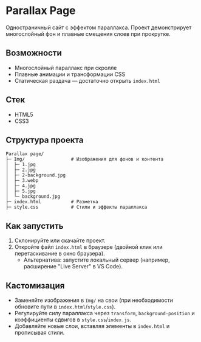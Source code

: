 # Parallax Page

Одностраничный сайт с эффектом параллакса. Проект демонстрирует многослойный фон и плавные смещения слоев при прокрутке.

## Возможности
- Многослойный параллакс при скролле
- Плавные анимации и трансформации CSS
- Статическая раздача — достаточно открыть `index.html`

## Стек
- HTML5
- CSS3

## Структура проекта
```
Parallax page/
├─ Img/                 # Изображения для фонов и контента
│  ├─ 1.jpg
│  ├─ 2.jpg
│  ├─ 2-background.jpg
│  ├─ 3.webp
│  ├─ 4.jpg
│  ├─ 5.jpg
│  └─ background.jpg
├─ index.html           # Разметка
├─ style.css            # Стили и эффекты параллакса
```

## Как запустить
1. Склонируйте или скачайте проект.
2. Откройте файл `index.html` в браузере (двойной клик или перетаскивание в окно браузера).
   - Альтернатива: запустите локальный сервер (например, расширение "Live Server" в VS Code).

## Кастомизация
- Заменяйте изображения в `Img/` на свои (при необходимости обновите пути в `index.html`/`style.css`).
- Регулируйте силу параллакса через `transform`, `background-position` и коэффициенты сдвигов в `style.css`/`index.js`.
- Добавляйте новые слои, вставляя элементы в `index.html` и прописывая стили.

